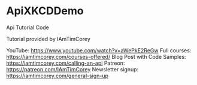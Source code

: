 # ApiXKCDDemo
Api Tutorial Code

Tutorial provided by IAmTimCorey

YouTube: https://www.youtube.com/watch?v=aWePkE2ReGw
Full courses: https://iamtimcorey.com/courses-offered/
Blog Post with Code Samples: https://iamtimcorey.com/calling-an-api
Patreon: https://patreon.com/IAmTimCorey
Newsletter signup:  https://iamtimcorey.com/general-sign-up 
